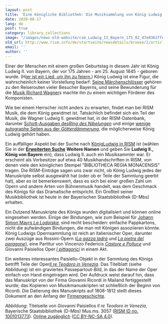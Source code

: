 ```yaml
---
layout: post
title: 'Eine königliche Bibliothek: Die Musiksammlung von König Ludwig II.'
date: 2020-08-17
lang: de
post: true
category: library_collections
image: "/images/news-old-website/csm_Ludwig_II_Bayern_175_02_d7e0361ffd.jpg"
old_url: http://www.rism.info/de/startseite/newsdetails/browse/2/article/64/a-royal-library-king-ludwig-iis-music-collection.html
email: ''
author: ''
---
```


Einer der Menschen mit einem großen Geburtstag in diesem Jahr ist König Ludwig II. von Bayern, der vor 175 Jahren - am 25. August 1845 - geboren wurde. (H[ier ist ein Lied, um ihn zu feiern.](https://opac.rism.info/search?id=455037443&View=rism)) König Ludwig ist eine Figur, die wahrscheinlich keiner Vorstellung bedarf: [Seine Märchenschlösser](https://www.neuschwanstein.de/deutsch/schloss/index.htm) gehören zu den Reiserouten vieler Besucher Bayerns, und seine Bewunderung für die [Musik Richard Wagner](https://www.neuschwanstein.de/englisch/ludwig/biography.htm)s machte ihn zu einem wichtigen Förderer des Komponisten.

Wie bei einem Herrscher nicht anders zu erwarten, findet man bei RISM Musik, die dem König gewidmet ist. Tatsächlich befindet sich ein Teil der Musik, die Wagner Ludwig II. gewidmet hat, in der RISM-Datenbank, darunter [Schott-Ausgaben des](https://opac.rism.info/search?View=rism&q=schott+wagner+ludwig+bayern)_[Ring des Nibelungen](https://opac.rism.info/search?View=rism&q=schott+wagner+ludwig+bayern)_ und einige [wenige autographe Seiten aus der _Götterdämmerung_](https://opac.rism.info/search?id=1001024173&View=rism), die möglicherweise König Ludwig gehört haben.   
  
Ein auffälliger Aspekt bei der Suche nach [König](https://opac.rism.info/search?View=rism&q=Ludwig+II+k%C3%B6nig+bayern)[Ludwig in RISM](https://opac.rism.info/search?View=rism&q=Ludwig+II+k%C3%B6nig+bayern) ist (wählen Sie in der [**Erweiterten Suche**](https://opac.rism.info/advanced-search) **Weitere Namen** und geben Sie **Ludwig II., König von Bayern** ein), dass Ludwig II. auch ein Musiksammler war. Er erscheint als Vorbesitzer auf etwa 40 Musikhandschriften in RISM, von denen viele den königlichen Stempel "BIBLIOTHECA REGIA MONACENSIS" tragen. Die RISM-Einträge sagen uns zwar nicht, ob König Ludwig jedes der Manuskripte selbst ausgewählt hat (oder ob er Teile der Sammlung geerbt hat), aber es ist bemerkenswert, dass es sich bei einer großen Zahl um Opern und andere Arten von Bühnenmusik handelt, was dem Geschmack des Königs für das Dramatische entspricht. Ein Großteil seiner Musikbibliothek ist heute in der Bayerischen Staatsbibliothek (D-Mbs) erhalten.

Ein Dutzend Manuskripte des Königs wurden digitalisiert und können online eingesehen werden. Einige der Bindungen, wie zum Beispiel für [Johann Simon Mayrs _La Lodoiska_](https://opac.rism.info/search?id=1001011794&View=rism), sind recht bescheiden: einfache Pappkartons, nicht die aufwändigen Bindungen, die man mit Königen assoziieren könnte. König Ludwigs Opernsammlung ist reich an italienischer Oper, darunter zwei Auszüge aus Rossini-Opern ([_La gazza ladra_](https://opac.rism.info/search?id=450066609&View=rism) und [_La pietra del paragone_](https://opac.rism.info/search?id=450066608&View=rism)), eine Partitur von Vincenzo Federicis [_Castore e Polluce_](https://opac.rism.info/search?id=1001011466&View=rism) und Giovanni Paisiellos Oper [_I pittagorici_](https://opac.rism.info/search?id=450066601&View=rism) in einem Akt.  
  
Ein weiteres interessantes Paisiello-Objekt in der Sammlung des Königs betrifft Teile der Oper[_Il re Teodoro in Venezia_](https://opac.rism.info/search?id=1001013773&View=rism). Das Titelblatt (siehe Abbildung) ist ein graviertes Passepartout-Bild, in das der Name der Oper einfach von Hand eingetragen wird. Der Aufdruck weist darauf hin, dass das Manuskript von der Firma Giovanni Ricordi in Mailand fertiggestellt wurde; das Kopieren von Musikmanuskripten ist schließlich der Beginn von Ricordi. Die Datierung des Manuskripts auf 1808-1812 stellt dieses Dokument an den Anfang der [Firmengeschichte](https://www.archivioricordi.com/en/features/the-founder#/).   
  
  
_Abbildung_: Titelseite von Giovanni Paisiellos _Il re Teodoro in Venezia_, Bayerische Staatsbibliothek (D-Mbs) Mus.ms. 3057 ([RISM ID no. 1001013773](https://opac.rism.info/search?id=1001013773&View=rism)). [Online zugänglich](http://daten.digitale-sammlungen.de/~db/0011/bsb00115522/images) ([CC BY-NC-SA 4.0](https://creativecommons.org/licenses/by-nc-sa/4.0/deed.en)).

&nbsp;

&nbsp;